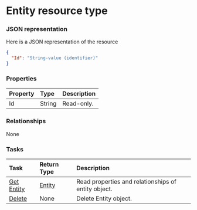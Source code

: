 # Entity resource type



### JSON representation

Here is a JSON representation of the resource

<!-- {
  "blockType": "resource",
  "optionalProperties": [

  ],
  "@odata.type": "microsoft.graph.entity"
}-->

```json
{
  "Id": "String-value (identifier)"
}

```
### Properties
| Property	   | Type	|Description|
|:---------------|:--------|:----------|
|Id|String| Read-only.|

### Relationships
None


### Tasks

| Task		   | Return Type	|Description|
|:---------------|:--------|:----------|
|[Get Entity](../api/entity_get.md) | [Entity](entity.md) |Read properties and relationships of entity object.|
|[Delete](../api/entity_delete.md) | None |Delete Entity object. |

<!-- uuid: e596d731-1af5-48b8-8a4a-9746e2011d80
2015-10-19 10:04:33 UTC -->
<!-- {
  "type": "#page.annotation",
  "description": "Entity resource",
  "keywords": "",
  "section": "documentation",
  "tocPath": ""
}-->